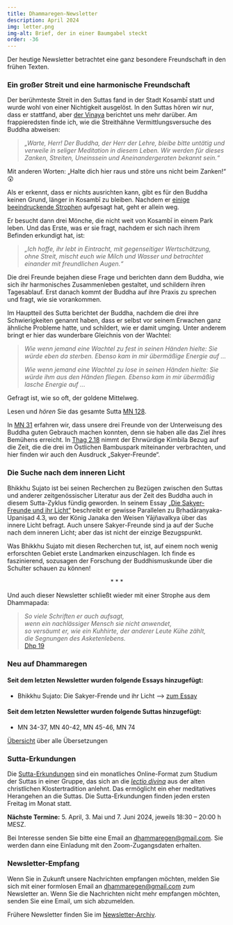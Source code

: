 ```yaml
---
title: Dhammaregen-Newsletter
description: April 2024
img: letter.png
img-alt: Brief, der in einer Baumgabel steckt
order: -36
---
```


Der heutige Newsletter betrachtet eine ganz besondere Freundschaft in den frühen Texten. 

### Ein großer Streit und eine harmonische Freundschaft

Der berühmteste Streit in den Suttas fand in der Stadt Kosambī statt und wurde wohl von einer Nichtigkeit ausgelöst. In den Suttas hören wir nur, dass er stattfand, aber [der Vinaya](https://suttacentral.net/pli-tv-kd10/de/maitrimurti-traetow?lang=de&reference=main&highlight=true#1) berichtet uns mehr darüber. Am frappieredsten finde ich, wie die Streithähne Vermittlungsversuche des Buddha abweisen:

> *„Warte, Herr! Der Buddha, der Herr der Lehre, bleibe bitte untätig und verweile in seliger Meditation in diesem Leben. Wir werden für dieses Zanken, Streiten, Uneinssein und Aneinandergeraten bekannt sein.“*

Mit anderen Worten: „Halte dich hier raus und störe uns nicht beim Zanken!“ 😲

Als er erkennt, dass er nichts ausrichten kann, gibt es für den Buddha keinen Grund, länger in Kosambī zu bleiben. Nachdem er [einige beeindruckende Strophen](#/sutta/mn128:6.1/de/sabbamitta) aufgesagt hat, geht er allein weg.

Er besucht dann drei Mönche, die nicht weit von Kosambī in einem Park leben. Und das Erste, was er sie fragt, nachdem er sich nach ihrem Befinden erkundigt hat, ist:

> *„Ich hoffe, ihr lebt in Eintracht, mit gegenseitiger Wertschätzung, ohne Streit, mischt euch wie Milch und Wasser und betrachtet einander mit freundlichen Augen.“*

Die drei Freunde bejahen diese Frage und berichten dann dem Buddha, wie sich ihr harmonisches Zusammenleben gestaltet, und schildern ihren Tagesablauf. Erst danach kommt der Buddha auf ihre Praxis zu sprechen und fragt, wie sie vorankommen.

Im Hauptteil des Sutta berichtet der Buddha, nachdem die drei ihre Schwierigkeiten genannt haben, dass er selbst vor seinem Erwachen ganz ähnliche Probleme hatte, und schildert, wie er damit umging. Unter anderem bringt er hier das wunderbare Gleichnis von der Wachtel:

> *Wie wenn jemand eine Wachtel zu fest in seinen Händen hielte: Sie würde eben da sterben. Ebenso kam in mir übermäßige Energie auf …*
>
> *Wie wenn jemand eine Wachtel zu lose in seinen Händen hielte: Sie würde ihm aus den Händen fliegen. Ebenso kam in mir übermäßig lasche Energie auf …*

Gefragt ist, wie so oft, der goldene Mittelweg.

Lesen und *hören* Sie das gesamte Sutta [MN 128](#/sutta/mn128/de/sabbamitta).

In [MN 31](#/sutta/mn31/de/sabbamitta) erfahren wir, dass unsere drei Freunde von der Unterweisung des Buddha guten Gebrauch machen konnten, denn sie haben alle das Ziel ihres Bemühens erreicht. In [Thag 2.18](#/sutta/thag2.18/de/sabbamitta) nimmt der Ehrwürdige Kimbila Bezug auf die Zeit, die die drei im Östlichen Bambuspark miteinander verbrachten, und hier finden wir auch den Ausdruck „Sakyer-Freunde“.


### Die Suche nach dem inneren Licht

Bhikkhu Sujato ist bei seinen Recherchen zu Bezügen zwischen den Suttas und anderer zeitgenössischer Literatur aus der Zeit des Buddha auch in diesem Sutta-Zyklus fündig geworden. In seinem Essay [„Die Sakyer-Freunde und ihr Licht“](#/wiki/buddhismuskunde/freunde) beschreibt er gewisse Parallelen zu Bṛhadāraṇyaka-Upaniṣad 4.3, wo der König Janaka den Weisen Yājñavalkya über das innere Licht befragt. Auch unsere Sakyer-Freunde sind ja auf der Suche nach dem inneren Licht; aber das ist nicht der einzige Bezugspunkt. 

Was Bhikkhu Sujato mit diesen Recherchen tut, ist, auf einem noch wenig erforschten Gebiet erste Landmarken einzuschlagen. Ich finde es faszinierend, sozusagen der Forschung der Buddhismuskunde über die Schulter schauen zu können!

<div style="text-align: center;">* * *</div>

Und auch dieser Newsletter schließt wieder mit einer Strophe aus dem Dhammapada:

>*So viele Schriften er auch aufsagt,*  
>*wenn ein nachlässiger Mensch sie nicht anwendet,*  
>*so versäumt er, wie ein Kuhhirte, der anderer Leute Kühe zählt,*  
>*die Segnungen des Asketenlebens.*  
> [Dhp 19](#/sutta/dhp19:1/de/sabbamitta)

### Neu auf Dhammaregen

#### Seit dem letzten Newsletter wurden folgende Essays hinzugefügt:

- Bhikkhu Sujato: Die Sakyer-Frende und ihr Licht --> [zum Essay](#/wiki/buddhismuskunde/freunde)

#### Seit dem letzten Newsletter wurden folgende Suttas hinzugefügt:

- MN 34-37, MN 40-42, MN 45-46, MN 74

[Übersicht](#/wiki/uebersetzung/uebersicht) über alle Übersetzungen

### Sutta-Erkundungen 

Die [Sutta-Erkundungen](#/wiki/erkundung) sind ein monatliches Online-Format zum Studium der Suttas in einer Gruppe, das sich an die [*lectio divina*](https://de.wikipedia.org/wiki/Lectio_divina) aus der alten christlichen Klostertradition anlehnt. Das ermöglicht ein eher meditatives Herangehen an die Suttas. Die Sutta-Erkundungen finden jeden ersten Freitag im Monat statt. 

**Nächste Termine:** 5. April, 3. Mai und 7. Juni 2024, jeweils 18:30 – 20:00 h MESZ.

Bei Interesse senden Sie bitte eine Email an [dhammaregen@gmail.com](mailto:dhammaregen@gmail.com). Sie werden dann eine Einladung mit den Zoom-Zugangsdaten erhalten.

### Newsletter-Empfang

Wenn Sie in Zukunft unsere Nachrichten empfangen möchten, melden Sie sich mit einer formlosen Email an [dhammaregen@gmail.com](mailto:dhammaregen@gmail.com) zum Newsletter an. Wenn Sie die Nachrichten nicht mehr empfangen möchten, senden Sie eine Email, um sich abzumelden. 

Frühere Newsletter finden Sie im [Newsletter-Archiv](#/wiki/news/inhalt).

